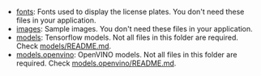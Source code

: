 - [fonts](fonts): Fonts used to display the license plates. You don't need these files in your application.
- [images](images): Sample images. You don't need these files in your application.
- [models](models): Tensorflow models. Not all files in this folder are required. Check [models/README.md](models/README.md).
- [models.openvino](models.openvino): OpenVINO models. Not all files in this folder are required. Check [models.openvino/README.md](models.openvino/README.md).


